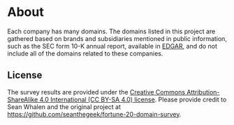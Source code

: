 # About

Each company has many domains. The domains listed in this project are gathered based on brands and subsidiaries mentioned in public information, such as the SEC form 10-K annual report, available in [EDGAR][EDGAR], and do not include all of the domains related to these companies.

## License

The survey results are provided under the
[Creative Commons Attribution-ShareAlike 4.0 International (CC BY-SA 4.0) license][cc]. Please provide credit to Sean Whalen and the original project at https://github.com/seanthegeek/fortune-20-domain-survey.

[EDGAR]: https://www.sec.gov/edgar/searchedgar/companysearch
[cc]: https://creativecommons.org/licenses/by-sa/4.0/
